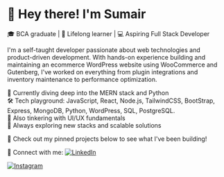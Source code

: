 # 👋 Hey there! I'm Sumair

🎓 BCA graduate | 🧠 Lifelong learner | 💻 Aspiring Full Stack Developer

I'm a self-taught developer passionate about web technologies and product-driven development. With hands-on experience building and maintaining an ecommerce WordPress website using WooCommerce and Gutenberg, I've worked on everything from plugin integrations and inventory maintenance to performance optimization.

🌱 Currently diving deep into the MERN stack and Python  
🛠️ Tech playground: JavaScript, React, Node.js, TailwindCSS, BootStrap, Express, MongoDB, Python, WordPress, SQL, PostgreSQL.  
🎨 Also tinkering with UI/UX fundamentals  
🚀 Always exploring new stacks and scalable solutions

📌 Check out my pinned projects below to see what I've been building!

🔗 Connect with me:
[![LinkedIn](https://img.shields.io/badge/LinkedIn-0077B5?style=flat&logo=linkedin&logoColor=white)](https://linkedin.com/in/sumair-shaikh-623a38247/)

[![Instagram](https://img.shields.io/badge/Instagram-E4405F?style=flat&logo=instagram&logoColor=white)](https://instagram.com/shaikhsumair01/) 



